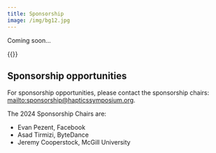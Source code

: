 ```yaml
---
title: Sponsorship
image: /img/bg12.jpg
---
```

Coming soon...
<!--
The Haptics Symposium would like to sincerely thank the following organizations for their support:

{{<simpleLineBreak>}}

### Technical Sponsors
{{<sponsorFlexContainer contentJustification="left">}}
    {{<sponsorLogo imFile="/img/hs2022_Sponsor-Technical1.jpg" imWidth="100%" containerWidth="20%">}}
    {{<sponsorLogo imFile="/img/hs2022_Sponsor-Technical2.jpg" imWidth="100%" containerWidth="20%">}}
    {{<sponsorLogo imFile="/img/hs2022_Sponsor-Technical3.jpg" imWidth="100%" containerWidth="30%">}}
{{</sponsorFlexContainer>}}

{{<simpleLineBreak>}}

### Diamond Sponsors
{{<sponsorFlexContainer contentJustification="left">}}
    {{<sponsorLogo imFile="/img/hs2022_Sponsor-Diamond1.png" imWidth="100%" containerWidth="20%">}}
    {{<sponsorLogo imFile="/img/hs2022_Sponsor-Diamond2.png" imWidth="100%" containerWidth="20%">}}
{{</sponsorFlexContainer>}}

{{<simpleLineBreak>}}

### Gold Sponsor
{{<sponsorFlexContainer contentJustification="left">}}
    {{<sponsorLogo imFile="/img/hs2022_Sponsor-Gold1.jpg" imWidth="100%" containerWidth="20%">}}
{{</sponsorFlexContainer>}}

{{<simpleLineBreak>}}

### Award Sponsors
{{<sponsorFlexContainer contentJustification="left">}}
    {{<sponsorLogo imFile="/img/hs2022_Sponsor-Award1.png" imWidth="100%" containerWidth="20%">}}
    {{<sponsorLogo imFile="/img/hs2022_Sponsor-Award2.png" imWidth="100%" containerWidth="20%">}}
{{</sponsorFlexContainer>}}

{{<simpleLineBreak>}}

### Student Registration Sponsor
{{<sponsorFlexContainer>}}
    {{<sponsorLogo imFile="/img/hs2022_Sponsor-SRS1.png" imWidth="100%" containerWidth="20%">}}
{{</sponsorFlexContainer>}}
-->
{{<simpleLineBreak>}}

## Sponsorship opportunities

For sponsorship opportunities, please contact the sponsorship chairs: <mailto:sponsorship@hapticssymposium.org>.

<!--
The sponsorship prospectus can be found here: [HS 2022 Sponsorship Prospectus](/img/IEEEHS2022SponsorshipProspectus.pdf). We hope you will consider joining us in Santa Barbara, California!
-->

<!---
The sponsorship prospectus for 2022 will be available shortly. In the meantime, we welcome you to review the prospectus from the 2020 conference: [2020 Sponsorship Prospectus](https://hapticssymposium.org/haptics2020/files/IEEEHS2020SponsorshipProspectus.pdf).
--->

The 2024 Sponsorship Chairs are:

* Evan Pezent, Facebook
* Asad Tirmizi, ByteDance
* Jeremy Cooperstock, McGill University